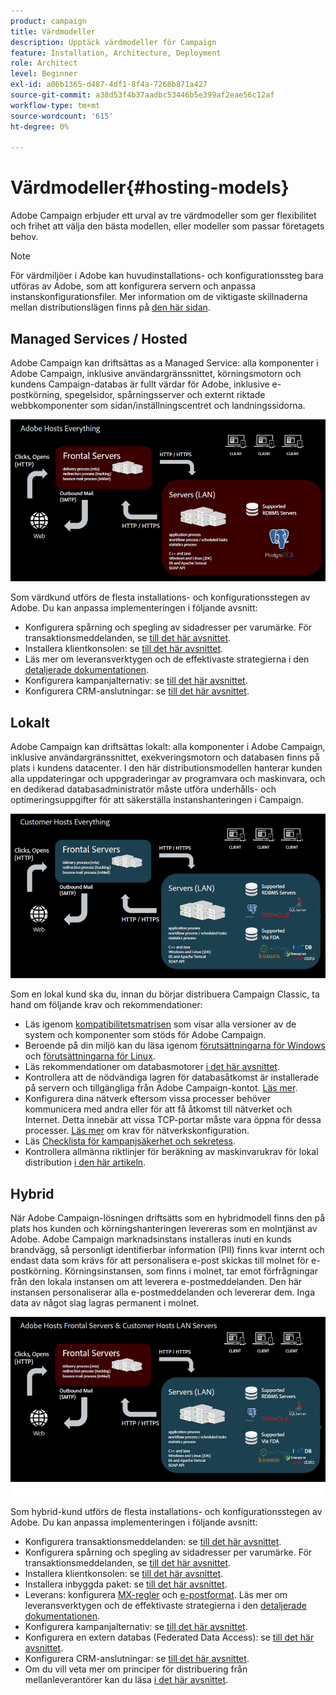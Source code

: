 ```yaml
---
product: campaign
title: Värdmodeller
description: Upptäck värdmodeller för Campaign
feature: Installation, Architecture, Deployment
role: Architect
level: Beginner
exl-id: a06b1365-d487-4df1-8f4a-7268b871a427
source-git-commit: a38d53f4b37aadbc53446b5e399af2eae56c12af
workflow-type: tm+mt
source-wordcount: '615'
ht-degree: 0%

---
```


# Värdmodeller{#hosting-models}



Adobe Campaign erbjuder ett urval av tre värdmodeller som ger flexibilitet och frihet att välja den bästa modellen, eller modeller som passar företagets behov.

>[!NOTE]
>
>För värdmiljöer i Adobe kan huvudinstallations- och konfigurationssteg bara utföras av Adobe, som att konfigurera servern och anpassa instanskonfigurationsfiler. Mer information om de viktigaste skillnaderna mellan distributionslägen finns på [den här sidan](../../installation/using/capability-matrix.md).

## Managed Services / Hosted

Adobe Campaign kan driftsättas as a Managed Service: alla komponenter i Adobe Campaign, inklusive användargränssnittet, körningsmotorn och kundens Campaign-databas är fullt värdar för Adobe, inklusive e-postkörning, spegelsidor, spårningsserver och externt riktade webbkomponenter som sidan/inställningscentret och landningssidorna.

![](assets/deployment_hosted.png)

Som värdkund utförs de flesta installations- och konfigurationsstegen av Adobe. Du kan anpassa implementeringen i följande avsnitt:

* Konfigurera spårning och spegling av sidadresser per varumärke. För transaktionsmeddelanden, se [till det här avsnittet](../../message-center/using/additional-configurations.md#configuring-multibranding).
* Installera klientkonsolen: se [till det här avsnittet](../../installation/using/installing-the-client-console.md).
* Läs mer om leveransverktygen och de effektivaste strategierna i den [detaljerade dokumentationen](../../delivery/using/about-deliverability.md).
* Konfigurera kampanjalternativ: se [till det här avsnittet](../../installation/using/configuring-campaign-options.md).
* Konfigurera CRM-anslutningar: se [till det här avsnittet](../../platform/using/crm-connectors.md).

## Lokalt

Adobe Campaign kan driftsättas lokalt: alla komponenter i Adobe Campaign, inklusive användargränssnittet, exekveringsmotorn och databasen finns på plats i kundens datacenter. I den här distributionsmodellen hanterar kunden alla uppdateringar och uppgraderingar av programvara och maskinvara, och en dedikerad databasadministratör måste utföra underhålls- och optimeringsuppgifter för att säkerställa instanshanteringen i Campaign.

![](assets/deployment_onpremise.png)

Som en lokal kund ska du, innan du börjar distribuera Campaign Classic, ta hand om följande krav och rekommendationer:

* Läs igenom [kompatibilitetsmatrisen](../../rn/using/compatibility-matrix.md) som visar alla versioner av de system och komponenter som stöds för Adobe Campaign.
* Beroende på din miljö kan du läsa igenom [förutsättningarna för Windows](../../installation/using/prerequisites-of-campaign-installation-in-windows.md) och [förutsättningarna för Linux](../../installation/using/prerequisites-of-campaign-installation-in-linux.md).
* Läs rekommendationer om databasmotorer [i det här avsnittet](../../installation/using/database.md).
* Kontrollera att de nödvändiga lagren för databasåtkomst är installerade på servern och tillgängliga från Adobe Campaign-kontot. [Läs mer](../../installation/using/application-server.md).
* Konfigurera dina nätverk eftersom vissa processer behöver kommunicera med andra eller för att få åtkomst till nätverket och Internet. Detta innebär att vissa TCP-portar måste vara öppna för dessa processer. [Läs mer](../../installation/using/network-configuration.md) om krav för nätverkskonfiguration.
* Läs [Checklista för kampanjsäkerhet och sekretess](https://experienceleague.adobe.com/docs/campaign-classic/using/installing-campaign-classic/security-privacy/get-started-security-privacy.html?lang=sv).
* Kontrollera allmänna riktlinjer för beräkning av maskinvarukrav för lokal distribution [&#x200B; i den här artikeln](https://helpx.adobe.com/se/campaign/kb/hardware-sizing-guide.html).

## Hybrid

När Adobe Campaign-lösningen driftsätts som en hybridmodell finns den på plats hos kunden och körningshanteringen levereras som en molntjänst av Adobe. Adobe Campaign marknadsinstans installeras inuti en kunds brandvägg, så personligt identifierbar information (PII) finns kvar internt och endast data som krävs för att personalisera e-post skickas till molnet för e-postkörning. Körningsinstansen, som finns i molnet, tar emot förfrågningar från den lokala instansen om att leverera e-postmeddelanden. Den här instansen personaliserar alla e-postmeddelanden och levererar dem. Inga data av något slag lagras permanent i molnet.

![](assets/deployment_hybrid.png)

Som hybrid-kund utförs de flesta installations- och konfigurationsstegen av Adobe. Du kan anpassa implementeringen i följande avsnitt:

* Konfigurera transaktionsmeddelanden: se [till det här avsnittet](../../message-center/using/transactional-messaging-architecture.md).
* Konfigurera spårning och spegling av sidadresser per varumärke. För transaktionsmeddelanden, se [till det här avsnittet](../../message-center/using/additional-configurations.md#configuring-multibranding).
* Installera klientkonsolen: se [till det här avsnittet](../../installation/using/installing-the-client-console.md).
* Installera inbyggda paket: se [till det här avsnittet](../../installation/using/installing-campaign-standard-packages.md).
* Leverans: konfigurera [MX-regler](../../installation/using/email-deliverability.md#mx-configuration) och [e-postformat](../../installation/using/email-deliverability.md#managing-email-formats). Läs mer om leveransverktygen och de effektivaste strategierna i den [detaljerade dokumentationen](../../delivery/using/about-deliverability.md).
* Konfigurera kampanjalternativ: se [till det här avsnittet](../../installation/using/configuring-campaign-options.md).
* Konfigurera en extern databas (Federated Data Access): se [till det här avsnittet](../../installation/using/about-fda.md).
* Konfigurera CRM-anslutningar: se [till det här avsnittet](../../platform/using/crm-connectors.md).
* Om du vill veta mer om principer för distribuering från mellanleverantörer kan du läsa [i det här avsnittet](../../installation/using/mid-sourcing-deployment.md).
